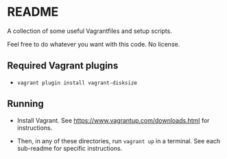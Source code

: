 # README

A collection of some useful Vagrantfiles and setup scripts.

Feel free to do whatever you want with this code.
No license.

## Required Vagrant plugins

- `vagrant plugin install vagrant-disksize`

## Running

- Install Vagrant. See <https://www.vagrantup.com/downloads.html> for instructions.

- Then, in any of these directories, run `vagrant up` in a terminal. See each sub-readme for specific instructions.